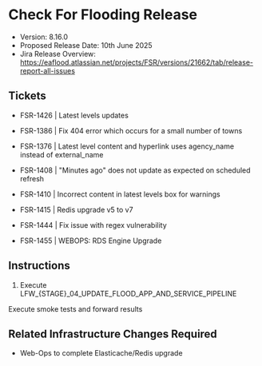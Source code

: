 # Check For Flooding Release

- Version: 8.16.0
- Proposed Release Date: 10th June 2025
- Jira Release Overview: https://eaflood.atlassian.net/projects/FSR/versions/21662/tab/release-report-all-issues


## Tickets

  
- FSR-1426 | Latest levels updates
  
- FSR-1386 | Fix 404 error which occurs for a small number of towns

- FSR-1376 | Latest level content and hyperlink uses agency_name instead of external_name
  
- FSR-1408 | "Minutes ago" does not update as expected on scheduled refresh

- FSR-1410 | Incorrect content in latest levels box for warnings

- FSR-1415 | Redis upgrade v5 to v7

- FSR-1444 | Fix issue with regex vulnerability
  
- FSR-1455 | WEBOPS: RDS Engine Upgrade

## Instructions


1. Execute LFW_{STAGE}_04_UPDATE_FLOOD_APP_AND_SERVICE_PIPELINE

Execute smoke tests and forward results

## Related Infrastructure Changes Required

- Web-Ops to complete Elasticache/Redis upgrade
